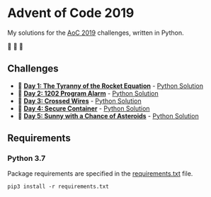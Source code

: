 # Advent of Code 2019

My solutions for the [AoC 2019](https://adventofcode.com/2019) challenges, written in Python.

:christmas_tree: :christmas_tree: :christmas_tree:

## Challenges

- :snake: **[Day 1: The Tyranny of the Rocket Equation](https://adventofcode.com/2019/day/1)** - [Python Solution](src/day1.py)
- :snake: **[Day 2: 1202 Program Alarm](https://adventofcode.com/2019/day/2)** - [Python Solution](src/day2.py)
- :snake: **[Day 3: Crossed Wires](https://adventofcode.com/2019/day/3)** - [Python Solution](src/day3.py)
- :snake: **[Day 4: Secure Container](https://adventofcode.com/2019/day/4)** - [Python Solution](src/day4.py)
- :snake: **[Day 5: Sunny with a Chance of Asteroids](https://adventofcode.com/2019/day/5)** - [Python Solution](src/day5.py)

## Requirements

### Python 3.7

Package requirements are specified in the [requirements.txt](requirements.txt) file.

```
pip3 install -r requirements.txt
```
